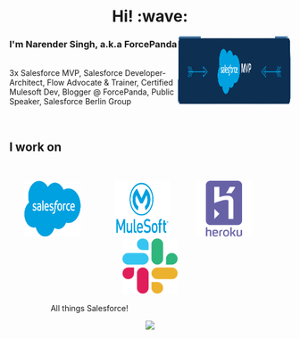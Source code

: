 <h1 align='center'> Hi! :wave:</h1>

<p>
    <img align="right" height="125px" width="40%" src="media/mvplogo-transparent.png" />
    <span align="left">
        <h3>I'm Narender Singh, a.k.a ForcePanda</h3>
    </span> <br/>
    <span align="left">3x Salesforce MVP, Salesforce Developer-Architect, Flow Advocate & Trainer, Certified Mulesoft Dev, Blogger @ ForcePanda, Public Speaker, Salesforce Berlin Group </span>
</p>

<br/>
<h2> I work on </h2>
<br/>

<p align="center">
    <img height="100px" width="20%" src="media/sf_logo.png" />&emsp;&emsp;&emsp;&emsp;
    <img height="100px" width="20%" src="media/mulesoft-icon.webp" />&emsp;&emsp;&emsp;
    <img height="100px" width="20%" src="media/heroku-icon.webp" />&emsp;&emsp;&emsp;
    <img height="100px" width="20%" src="media/slack-icon.png" />
    <p align="left">&emsp;&emsp;&emsp;&emsp;&emsp; All things Salesforce!</p>

</p>

<!-- Visitors Counter -->
<p align="center">
    <img src="https://visitor-badge.laobi.icu/badge?page_id=forcePanda" id="counter">
</p>

